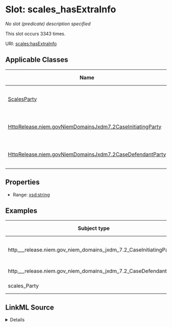 

# Slot: scales_hasExtraInfo


_No slot (predicate) description specified_






This slot occurs 3343 times.


URI: [scales:hasExtraInfo](http://schemas.scales-okn.org/rdf/scales#hasExtraInfo)



<!-- no inheritance hierarchy -->





## Applicable Classes

| Name | Description | Modifies Slot |
| --- | --- | --- |
| [ScalesParty](../classes/ScalesParty.md) | No class (type) description specified |  yes  |
| [HttpRelease.niem.govNiemDomainsJxdm7.2CaseInitiatingParty](../classes/HttpRelease.niem.govNiemDomainsJxdm7.2CaseInitiatingParty.md) | No class (type) description specified |  yes  |
| [HttpRelease.niem.govNiemDomainsJxdm7.2CaseDefendantParty](../classes/HttpRelease.niem.govNiemDomainsJxdm7.2CaseDefendantParty.md) | No class (type) description specified |  yes  |







## Properties

* Range: [xsd:string](http://www.w3.org/2001/XMLSchema#string)






## Examples

| Subject type | Object type | Example subject | Example object | Occurrences |
| --- | --- | --- | --- | --- |
| http___release.niem.gov_niem_domains_jxdm_7.2_CaseInitiatingParty | string | scales:/Agent/casd;;3:16-cv-01645_a0 | a Delaware limited liability company | 539 |
| http___release.niem.gov_niem_domains_jxdm_7.2_CaseDefendantParty | string | scales:/Agent/casd;;3:16-cv-01645_a1 | a Delaware corporation | 2660 |
| scales_Party | string | scales:/Agent/casd;;3:16-cv-01645_a3 | a Delaware corporation | 144 |




## LinkML Source

<details>

```yaml
name: scales_hasExtraInfo
annotations:
  count:
    tag: count
    value: 3343
description: No slot (predicate) description specified
examples:
- object:
    example_object: a Delaware limited liability company
    example_object_type: string
    example_predicate: scales:hasExtraInfo
    example_subject: scales:/Agent/casd;;3:16-cv-01645_a0
    example_subject_type: http___release.niem.gov_niem_domains_jxdm_7.2_CaseInitiatingParty
- object:
    example_object: a Delaware corporation
    example_object_type: string
    example_predicate: scales:hasExtraInfo
    example_subject: scales:/Agent/casd;;3:16-cv-01645_a1
    example_subject_type: http___release.niem.gov_niem_domains_jxdm_7.2_CaseDefendantParty
- object:
    example_object: a Delaware corporation
    example_object_type: string
    example_predicate: scales:hasExtraInfo
    example_subject: scales:/Agent/casd;;3:16-cv-01645_a3
    example_subject_type: scales_Party
from_schema: scales-kg
rank: 1000
slot_uri: scales:hasExtraInfo
alias: scales_hasExtraInfo
domain_of:
- http___release.niem.gov_niem_domains_jxdm_7.2_CaseDefendantParty
- http___release.niem.gov_niem_domains_jxdm_7.2_CaseInitiatingParty
- scales_Party
range: string

```
</details>